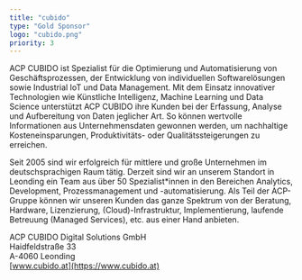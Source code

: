 ```yaml
---
title: "cubido"
type: "Gold Sponsor"
logo: "cubido.png"
priority: 3
---
```


ACP CUBIDO ist Spezialist für die Optimierung und Automatisierung von Geschäftsprozessen, der Entwicklung von individuellen Softwarelösungen sowie Industrial IoT und Data Management. Mit dem Einsatz innovativer Technologien wie Künstliche Intelligenz, Machine Learning und Data Science unterstützt ACP CUBIDO ihre Kunden bei der Erfassung, Analyse und Aufbereitung von Daten jeglicher Art. So können wertvolle Informationen aus Unternehmensdaten gewonnen werden, um nachhaltige Kosteneinsparungen, Produktivitäts- oder Qualitätssteigerungen zu erreichen.

Seit 2005 sind wir erfolgreich für mittlere und große Unternehmen im deutschsprachigen Raum tätig. Derzeit sind wir an unserem Standort in Leonding ein Team aus über 50 Spezialist*innen in den Bereichen Analytics, Development, Prozessmanagement und -automatisierung. Als Teil der ACP-Gruppe können wir unseren Kunden das ganze Spektrum von der Beratung, Hardware, Lizenzierung, (Cloud)-Infrastruktur, Implementierung, laufende Betreuung (Managed Services), etc. aus einer Hand anbieten.

ACP CUBIDO Digital Solutions GmbH  
Haidfeldstraße 33  
A-4060 Leonding  
[www.cubido.at](https://www.cubido.at)
